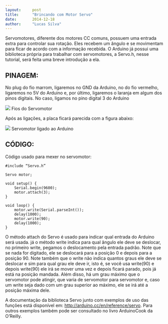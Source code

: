 ```yaml
---
layout:     post
title:      "Brincando com Motor Servo"
date:       2014-12-18
author:     "Lucas Silva"
---
```

Servomotores, diferente dos motores CC comuns, possuem uma entrada extra para controlar sua rotação. Eles recebem um ângulo e se movimentam para ficar de acordo com a informação recebida. O Arduino já possui uma biblioteca própria para trabalhar com servomotores, a Servo.h, nesse tutorial, será feita uma breve introdução a ela.

PINAGEM:
-------

No plug do fio marrom, ligaremos no GND da Arduino, no do fio vermelho, ligaremos no 5V do Arduino e, por último, ligaremos o laranja em algum dos pinos digitais. No caso, ligamos no pino digital 3 do Arduino

<img src="{{ site.baseurl }}/post_img/fios_servo_motor.jpg" style="margin: 0 auto; max-height: 390px;">
Fios do Servomotor

Após as ligações, a placa ficará parecida com a figura abaixo:

<img src="{{ site.baseurl }}/post_img/servo_motor_arduino.jpg" style="margin: 0 auto; max-height: 390px;">
Servomotor ligado ao Arduino


CÓDIGO:
-------

Código usado para mexer no servomotor:

```
#include “Servo.h”

Servo motor;

void setup() {
    Serial.begin(9600);
    motor.attach(3);
}

void loop() {
    motor.write(Serial.parseInt());
    delay(1000);
    motor.write(90);
    delay(1000);
}
```
 
O método attach do Servo é usado para indicar qual entrada do Arduino será usada. já o método write indica para qual ângulo ele deve se deslocar, no primeiro write, pegamos o deslocamento pela entrada padrão. Note que se nada for digitado, ele se deslocará para a posição 0 e depois para a posição 90. Note também que o write não indica quantos graus ele deve se deslocar e sim para qual grau ele deve ir, isto é, se você usa write(90) e depois write(90) ele irá se mover uma vez e depois ficará parado, pois já está na posição mandada. Além disso, há um grau máximo que o servomotor pode atingir, que varia de servomotor para servomotor e, caso um write seja dado com um grau superior ao máximo, ele se irá até a posição máxima dele.

A documentação da biblioteca Servo junto com exemplos de uso das funções está disponível em: http://arduino.cc/en/reference/servo. Para outros exemplos também pode ser consultado no livro ArduinoCook da O’Reilly.
